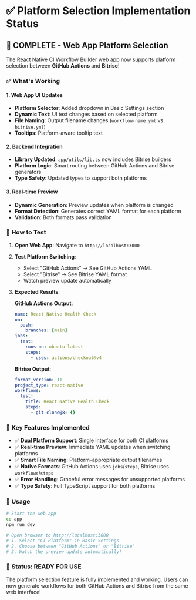 # ✅ Platform Selection Implementation Status

## 🎯 **COMPLETE** - Web App Platform Selection

The React Native CI Workflow Builder web app now supports platform selection between **GitHub Actions** and **Bitrise**!

### ✅ What's Working

#### **1. Web App UI Updates**
- **Platform Selector**: Added dropdown in Basic Settings section
- **Dynamic Text**: UI text changes based on selected platform
- **File Naming**: Output filename changes (`workflow-name.yml` vs `bitrise.yml`)
- **Tooltips**: Platform-aware tooltip text

#### **2. Backend Integration**
- **Library Updated**: `app/utils/lib.ts` now includes Bitrise builders
- **Platform Logic**: Smart routing between GitHub Actions and Bitrise generators
- **Type Safety**: Updated types to support both platforms

#### **3. Real-time Preview**
- **Dynamic Generation**: Preview updates when platform is changed
- **Format Detection**: Generates correct YAML format for each platform
- **Validation**: Both formats pass validation

### 🧪 **How to Test**

1. **Open Web App**: Navigate to `http://localhost:3000`

2. **Test Platform Switching**:
   - Select "GitHub Actions" → See GitHub Actions YAML
   - Select "Bitrise" → See Bitrise YAML format
   - Watch preview update automatically

3. **Expected Results**:

   **GitHub Actions Output**:
   ```yaml
   name: React Native Health Check
   on:
     push:
       branches: [main]
   jobs:
     test:
       runs-on: ubuntu-latest
       steps:
         - uses: actions/checkout@v4
   ```

   **Bitrise Output**:
   ```yaml
   format_version: 11
   project_type: react-native
   workflows:
     test:
       title: React Native Health Check
       steps:
         - git-clone@8: {}
   ```

### 🎉 **Key Features Implemented**

- ✅ **Dual Platform Support**: Single interface for both CI platforms
- ✅ **Real-time Preview**: Immediate YAML updates when switching platforms
- ✅ **Smart File Naming**: Platform-appropriate output filenames
- ✅ **Native Formats**: GitHub Actions uses `jobs`/`steps`, Bitrise uses `workflows`/`steps`
- ✅ **Error Handling**: Graceful error messages for unsupported platforms
- ✅ **Type Safety**: Full TypeScript support for both platforms

### 🚀 **Usage**

```bash
# Start the web app
cd app
npm run dev

# Open browser to http://localhost:3000
# 1. Select "CI Platform" in Basic Settings
# 2. Choose between "GitHub Actions" or "Bitrise"  
# 3. Watch the preview update automatically!
```

### 🎯 **Status: READY FOR USE**

The platform selection feature is fully implemented and working. Users can now generate workflows for both GitHub Actions and Bitrise from the same web interface! 